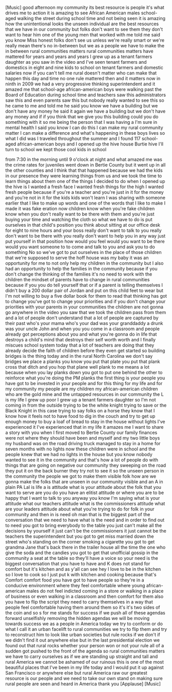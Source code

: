 
[Music]
good afternoon my community its best
resource is people it&#39;s what drives me
to action it is amazing to see African
American males school-aged walking the
street during school time and not being
seen it is amazing how the unintentional
looks the unseen individual are the best
resources that we have in our community
but folks don&#39;t want to see them they
don&#39;t want to hear him one of the young
men that worked with me told me said you
know Miss honest folks don&#39;t see us
unless we&#39;re really smart or we&#39;re
really mean there&#39;s no in-between but we
as a people we have to make the in
between rural communities matters rural
communities matters have mattered for
years and years and years I grew up as a
tenant farmers daughter as you saw in
the video and I&#39;ve seen tenant farmers
and domestics in eight and nine kids to
school on tenant farmers and domestic
salaries now if you can&#39;t tell me rural
doesn&#39;t matter who can make that happen
this day and time no one rule mattered
then and it matters now in ninth in 2009
we had a very progressive thinking
superintendent and it amazed me that
school-age african-american boys were
walking past the Board of Education
during school time and teachers saw this
administrators saw this and even parents
saw this but nobody really wanted to see
this so he came to me and told me he
said you know we have a building but we
don&#39;t have any money he said it again we
have a building but we don&#39;t have any
money and if if you think that we give
you this building could you do something
with it
so me being the person that I was having
a
I&#39;m sure in mental health I said you
know I can do this I can make my rural
community matter I can make a difference
and what&#39;s happening in these boys lives
so what I did was I traveled throughout
the summer and I found 117 school-aged
african-american boys and I opened up
the hive house Burtie hive I&#39;ll turn to
school we kept those cool kids in school

from 7:30 in the morning until 9 o&#39;clock
at night and what amazed me was the
crime rates for juveniles went down in
Bertie County but it went up in all the
other counties and I think that that
happened because we had the kids in our
presence they were learning things from
us and we took the time to learn things
about them one of the things I decided
to do when I opened up the hive is I
wanted a fresh face I wanted fresh
things for the high I wanted fresh
people because if you&#39;re a teacher and
you&#39;re just in it for the money
and you&#39;re not in it for the kids kids
won&#39;t learn I was sharing with someone
earlier that I like to make up words and
one of the words that I like to make I
made it was fake eration now children
know when you&#39;re fake children know when
you don&#39;t really want to be there with
them and you&#39;re just buying your time
and watching the cloth so what we have
to do is put ourselves in that child&#39;s
position you think about sitting at our
office desk for eight to nine hours and
your boss really don&#39;t want to talk to
you really don&#39;t want to be there with
you really don&#39;t want to help you in any
way just put yourself in that position
how would you feel would you want to be
there would you want someone to to come
and talk to you and ask you to do
something No so we&#39;ve got to put
ourselves in the place of those children
that we&#39;re supposed to serve the hoff
house was my baby it was an opportunity
for me to not only help my children in
the community but I also had an
opportunity
to help the families in the community
because if you don&#39;t change the thinking
of the families it&#39;s no need to work
with the children the mindset of parents
have to change in rural communities
because if you you do tell yourself that
or if a parent is telling themselves I
didn&#39;t buy a 200 dollar pair of Jordan
and put on this child feet to wear but
I&#39;m not willing to buy a five dollar
book for them to read that thinking has
got to change you&#39;ve got to change your
priorities and if you don&#39;t change your
priorities with your parents in your
communities the children are not gonna
go anywhere in the video you saw that we
took the children pass from them and a
lot of people don&#39;t understand that a
lot of people are captured by their past
who&#39;s your mama
who&#39;s your dad was your granddaddy a
drunk was your uncle John and when you
you come in a classroom and people
already got perceptions about you and
what you&#39;re gonna do in life that
destroys a child&#39;s mind that destroys
their self worth worth and I finally
miscues school system today that a lot
of teachers are doing that they already
decide the faith of children before they
even get started so building bridges is
the thing today and in the rural North
Carolina we don&#39;t say bridges we place a
planks you know you put that plate you
put that plank cross that ditch and you
hop that plane well plank to me means a
lot because when you lay planks down you
got to put one behind the other to
reinforce what you&#39;re doing the PM
planks the first thing is your people
you have got to be invested in your
people and for this thing for my life
and for my community my people are my
children my african-american children
who are the gold mine and the untapped
resources in our community the L is my
life
I grew up poor I grew up a tenant
farmers daughter so I&#39;m not coming in
from the outside trying to be the white
knight trying to save or the Black
Knight in this case trying to say
folks on a horse they know that I know
how it feels not to have food to dig in
the couch and try to get up enough money
to buy a loaf of bread to stay in the
house without lights I&#39;ve experienced it
I&#39;ve experienced that in my life it
amazes me I want to share a story with
you when I first moved to Bertie County
our family finances were not where they
should have been and myself and my two
little boys my husband was on the road
driving truck
managed to stay in a home for seven
months with no lights now these children
were in school and the people knew that
we had no lights in the house but you
know nobody wanted to see it in the
community and that&#39;s how a lot of people
do with things that are going on
negative our community they sweeping on
the road they put it on the back burner
they try not to see it
so the unseen person in the community
the people we got to make them visible
folk how are we gonna make the folks
that are unseen in our community visible
and an A in plain PA Lal is life
a is attitude what is your attitude
about the folk that you want to serve
are you do you have an elitist attitude
or where you are to be happy that I want
to talk to you anyway
you know I&#39;m saying what is your
attitude what our teachers attitude what
is the commissioners attitude what are
your leaders attitude about what you&#39;re
trying to do for folk in your community
and then in is need oh man that is the
biggest part of the conversation that we
need to have what is the need and in
order to find out to need you got to
bring everybody to the table you just
can&#39;t make all the decisions by yourself
it just can&#39;t be the commissioners it
just cannot be the teachers the
superintendent but you got to get miss
married down the street who&#39;s standing
on the corner smoking a cigarette
you got to get grandma Jane that&#39;s back
there in the trailer house all the time
the one who give the soda and the
candies you got to get that unofficial
gossip in the community
a seat at the table so they&#39;ll have a
voice so your need is the biggest
conversation that you have to have and K
does not stand for comfort but it&#39;s
kitchen and as y&#39;all can see hey I love
to be in the kitchen so I love to cook
so I just put k with kitchen and cooking
because that&#39;s Comfort comfort food you
have got to have people so they&#39;re in a
conducive environment where they feel
comfortable where young african-american
males do not feel indicted coming in a
store or walking in a place of business
or even walking in a classroom and then
comfort for them also you have to flip
the script they need to carry themselves
in a way that people feel comfortable
having them around them so it&#39;s it&#39;s two
sides of the coin
and so s for me stands for success if we
push all of these agendas forward
unselfishly removing the hidden agendas
we will be moving towards success we as
a people in America today we try to
conform or do what I call it an urban
facelift to rural communities we try to
flip them and try to reconstruct him to
look like urban societies but rule rocks
if we don&#39;t if we didn&#39;t find it out
anywhere else but in the last
presidential election we found out that
rural rocks whether your person won or
not your rule all of a sudden got pushed
to the front of the agenda so rural
communities matters we have to carry
ourselves as if we are standing up
straight and tall and rural America
we cannot be ashamed of our ruinous this
is one of the most beautiful places that
I&#39;ve been in my life today and I would
put it up against San Francisco or
anywhere else but rural America raw
our greatest resource is our people and
we need to take our own stand on making
sure rural people are seen and heard in
America
thank you
[Applause]
[Music]
